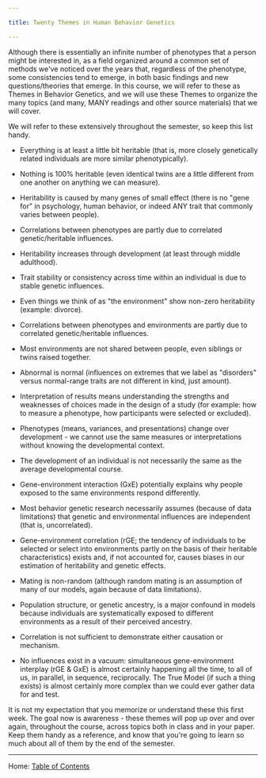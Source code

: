 ```yaml
---

title: Twenty Themes in Human Behavior Genetics

---
```


Although there is essentially an infinite number of phenotypes that a person might be interested in, as a field organized around a common set of methods we've noticed over the years that, regardless of the phenotype, some consistencies tend to emerge, in both basic findings and new questions/theories that emerge. In this course, we will refer to these as Themes in Behavior Genetics, and we will use these Themes to organize the many topics (and many, MANY readings and other source materials) that we will cover.

We will refer to these extensively throughout the semester, so keep this list handy.

- Everything is at least a little bit heritable (that is, more closely genetically related individuals are more similar phenotypically).

- Nothing is 100% heritable (even identical twins are a little different from one another on anything we can measure).

- Heritability is caused by many genes of small effect (there is no "gene for" in psychology, human behavior, or indeed ANY trait that commonly varies between people).

- Correlations between phenotypes are partly due to correlated genetic/heritable influences.
- Heritability increases through development (at least through middle adulthood).

- Trait stability or consistency across time within an individual is due to stable genetic influences.

- Even things we think of as "the environment" show non-zero heritability (example: divorce).

- Correlations between phenotypes and environments are partly due to correlated genetic/heritable influences.

- Most environments are not shared between people, even siblings or twins raised together.

- Abnormal is normal (influences on extremes that we label as "disorders" versus normal-range traits are not different in kind, just amount).

- Interpretation of results means understanding the strengths and weaknesses of choices made in the design of a study (for example: how to measure a phenotype, how participants were selected or excluded). 

- Phenotypes (means, variances, and presentations) change over development - we cannot use the same measures or interpretations without knowing the developmental context.

- The development of an individual is not necessarily the same as the average developmental course.

- Gene-environment interaction (GxE) potentially explains why people exposed to the same environments respond differently.

- Most behavior genetic research necessarily assumes  (because of data limitations) that genetic and environmental influences are independent (that is, uncorrelated).

- Gene-environment correlation (rGE; the tendency of individuals to be selected or select into environments partly on the basis of their heritable characteristics) exists and, if not accounted for, causes biases in our estimation of heritability and genetic effects.

- Mating is non-random (although random mating is an assumption of many of our models, again because of data limitations).

- Population structure, or genetic ancestry, is a major confound in models because individuals are systematically exposed to different environments as a result of their perceived ancestry.

- Correlation is not sufficient to demonstrate either causation or mechanism.

- No influences exist in a vacuum: simultaneous gene-environment interplay (rGE & GxE) is almost certainly happening all the time, to all of us, in parallel, in sequence, reciprocally. The True Model (if such a thing exists) is almost certainly more complex than we could ever gather data for and test.

It is not my expectation that you memorize or understand these this first week. The goal now is awareness - these themes will pop up over and over again, throughout the course, across topics both in class and in your paper. Keep them handy as a reference, and know that you're going to learn so much about all of them by the end of the semester.

-------

Home: [Table of Contents](../README.md)
